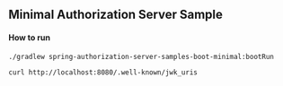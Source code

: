 ## Minimal Authorization Server Sample

#### How to run

```
./gradlew spring-authorization-server-samples-boot-minimal:bootRun
```

```
curl http://localhost:8080/.well-known/jwk_uris
```

